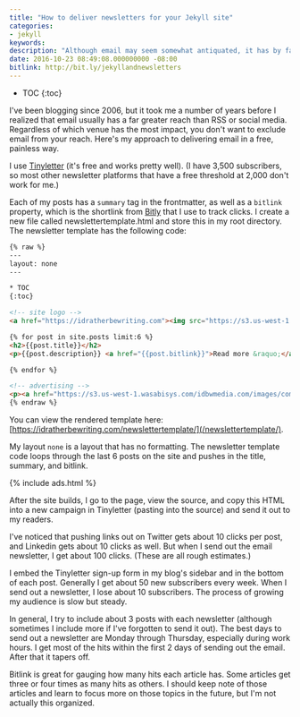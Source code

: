 ```yaml
---
title: "How to deliver newsletters for your Jekyll site"
categories:
- jekyll
keywords:
description: "Although email may seem somewhat antiquated, it has by far the greatest reach of any online communication method. If you have a Jekyll-based site, here's an easy approach to sending out an email newsletter. This approach involves using a for loop to get a summary of your latest posts and then pushing the content into simple HTML formatting that you can paste into Tinyletter's email template."
date: 2016-10-23 08:49:08.000000000 -08:00
bitlink: http://bit.ly/jekyllandnewsletters
---
```


* TOC
{:toc}

I've been blogging since 2006, but it took me a number of years before I realized that email usually has a far greater reach than RSS or social media. Regardless of which venue has the most impact, you don't want to exclude email from your reach. Here's my approach to delivering email in a free, painless way.

I use [Tinyletter](http://tinyletter.com/) (it's free and works pretty well). (I have 3,500 subscribers, so most other newsletter platforms that have a free threshold at 2,000 don't work for me.)

Each of my posts has a `summary` tag in the frontmatter, as well as a `bitlink` property, which is the shortlink from [Bitly](https://bitly.com/) that I use to track clicks. I create a new file called newslettertemplate.html and store this in my root directory. The newsletter template has the following code:

```html
{% raw %}
---
layout: none
---

* TOC
{:toc}

<!-- site logo -->
<a href="https://idratherbewriting.com"><img src="https://s3.us-west-1.wasabisys.com/idbwmedia.com/images/idratherbewriting-site-logo.png"></a>

{% for post in site.posts limit:6 %}
<h2>{{post.title}}</h2>
<p>{{post.description}} <a href="{{post.bitlink}}">Read more &raquo;</a></p>

{% endfor %}

<!-- advertising -->
<p><a href="https://s3.us-west-1.wasabisys.com/idbwmedia.com/images/comics/adobefm.jpg"><img src="https://s3.us-west-1.wasabisys.com/idbwmedia.com/images/comics/adobefm.jpg"></p></a>
{% endraw %}
```

You can view the rendered template here: [https://idratherbewriting.com/newslettertemplate/](/newslettertemplate/).

My layout `none` is a layout that has no formatting. The newsletter template code loops through the last 6 posts on the site and pushes in the title, summary, and bitlink.

{% include ads.html %}

After the site builds, I go to the page, view the source, and copy this HTML into a new campaign in Tinyletter (pasting into the source) and send it out to my readers.

I've noticed that pushing links out on Twitter gets about 10 clicks per post, and Linkedin gets about 10 clicks as well. But when I send out the email newsletter, I get about 100 clicks. (These are all rough estimates.)

I embed the Tinyletter sign-up form in my blog's sidebar and in the bottom of each post. Generally I get about 50 new subscribers every week. When I send out a newsletter, I lose about 10 subscribers. The process of growing my audience is slow but steady.

In general, I try to include about 3 posts with each newsletter (although sometimes I include more if I've forgotten to send it out). The best days to send out a newsletter are Monday through Thursday, especially during work hours. I get most of the hits within the first 2 days of sending out the email. After that it tapers off.

Bitlink is great for gauging how many hits each article has. Some articles get three or four times as many hits as others. I should keep note of those articles and learn to focus more on those topics in the future, but I'm not actually this organized.
